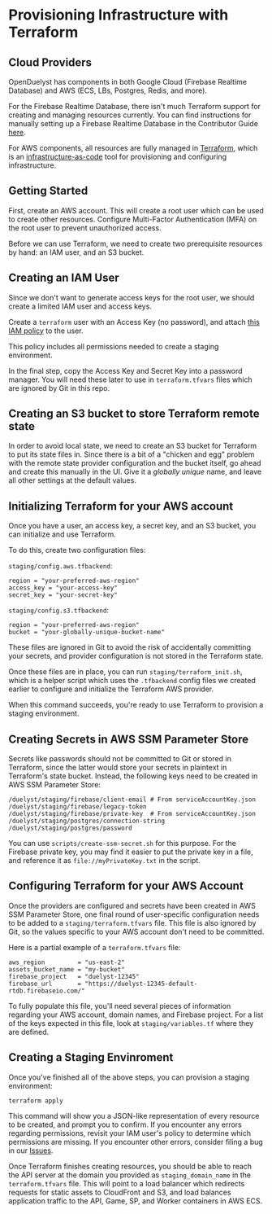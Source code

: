 # Provisioning Infrastructure with Terraform

## Cloud Providers

OpenDuelyst has components in both Google Cloud (Firebase Realtime Database)
and AWS (ECS, LBs, Postgres, Redis, and more).

For the Firebase Realtime Database, there isn't much Terraform support for
creating and managing resources currently. You can find instructions for
manually setting up a Firebase Realtime Database in the Contributor Guide
[here](https://github.com/open-duelyst/duelyst/blob/main/docs/CONTRIBUTING.md#setting-up-firebase).

For AWS components, all resources are fully managed in
[Terraform](https://www.terraform.io), which is an
[infrastructure-as-code](https://en.wikipedia.org/wiki/Infrastructure_as_code)
tool for provisioning and configuring infrastructure.

## Getting Started

First, create an AWS account. This will create a root user which can be used to
create other resources. Configure Multi-Factor Authentication (MFA) on the root
user to prevent unauthorized access.

Before we can use Terraform, we need to create two prerequisite resources by
hand: an IAM user, and an S3 bucket.

## Creating an IAM User

Since we don't want to generate access keys for the root user, we should create
a limited IAM user and access keys.

Create a `terraform` user with an Access Key (no password), and attach
[this IAM policy](iamPolicy.json) to the user.

This policy includes all permissions needed to create a staging environment.

In the final step, copy the Access Key and Secret Key into a password manager.
You will need these later to use in `terraform.tfvars` files which are ignored
by Git in this repo.

## Creating an S3 bucket to store Terraform remote state

In order to avoid local state, we need to create an S3 bucket for Terraform to
put its state files in. Since there is a bit of a "chicken and egg" problem
with the remote state provider configuration and the bucket itself, go ahead
and create this manually in the UI. Give it a _globally unique_ name, and leave
all other settings at the default values.

## Initializing Terraform for your AWS account

Once you have a user, an access key, a secret key, and an S3 bucket, you can
initialize and use Terraform.

To do this, create two configuration files:

`staging/config.aws.tfbackend`:
```
region = "your-preferred-aws-region"
access_key = "your-access-key"
secret_key = "your-secret-key"
```

`staging/config.s3.tfbackend`:
```
region = "your-preferred-aws-region"
bucket = "your-globally-unique-bucket-name"
```

These files are ignored in Git to avoid the risk of accidentally committing
your secrets, and provider configuration is not stored in the Terraform state.

Once these files are in place, you can run `staging/terraform_init.sh`, which
is a helper script which uses the `.tfbackend` config files we created earlier
to configure and initialize the Terraform AWS provider.

When this command succeeds, you're ready to use Terraform to provision a
staging environment.

## Creating Secrets in AWS SSM Parameter Store

Secrets like passwords should not be committed to Git or stored in Terraform,
since the latter would store your secrets in plaintext in Terraform's state
bucket. Instead, the following keys need to be created in AWS SSM Parameter
Store:

```
/duelyst/staging/firebase/client-email # From serviceAccountKey.json
/duelyst/staging/firebase/legacy-token
/duelyst/staging/firebase/private-key  # From serviceAccountKey.json
/duelyst/staging/postgres/connection-string
/duelyst/staging/postgres/password
```

You can use `scripts/create-ssm-secret.sh` for this purpose. For the Firebase
private key, you may find it easier to put the private key in a file, and
reference it as `file://myPrivateKey.txt` in the script.

## Configuring Terraform for your AWS Account

Once the providers are configured and secrets have been created in AWS SSM
Parameter Store, one final round of user-specific configuration needs to be
added to a `staging/terraform.tfvars` file. This file is also ignored by Git,
so the values specific to your AWS account don't need to be committed.

Here is a partial example of a `terraform.tfvars` file:

```
aws_region         = "us-east-2"
assets_bucket_name = "my-bucket"
firebase_project   = "duelyst-12345"
firebase_url       = "https://duelyst-12345-default-rtdb.firebaseio.com/"
```

To fully populate this file, you'll need several pieces of information
regarding your AWS account, domain names, and Firebase project. For a list of
the keys expected in this file, look at `staging/variables.tf` where they are
defined.

## Creating a Staging Envinroment

Once you've finished all of the above steps, you can provision a staging
environment:

```
terraform apply
```

This command will show you a JSON-like representation of every resource to be
created, and prompt you to confirm. If you encounter any errors regarding
permissions, revisit your IAM user's policy to determine which permissions are
missing. If you encounter other errors, consider filing a bug in our
[Issues](https://github.com/open-duelyst/duelyst/issues).

Once Terraform finishes creating resources, you should be able to reach the API
server at the domain you provided as `staging_domain_name` in the
`terraform.tfvars` file. This will point to a load balancer which redirects
requests for static assets to CloudFront and S3, and load balances application
traffic to the API, Game, SP, and Worker containers in AWS ECS.

